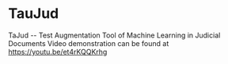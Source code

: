 # TauJud
TaJud -- Test Augmentation Tool of Machine Learning in Judicial Documents
Video demonstration can be found at https://youtu.be/et4rKQQKrhg
